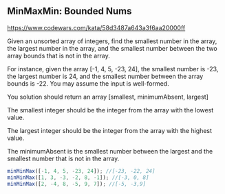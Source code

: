 ## MinMaxMin: Bounded Nums

https://www.codewars.com/kata/58d3487a643a3f6aa20000ff

Given an unsorted array of integers, find the smallest number in the array, the largest number in the array, and the smallest number between the two array bounds that is not in the array.

For instance, given the array [-1, 4, 5, -23, 24], the smallest number is -23, the largest number is 24, and the smallest number between the array bounds is -22. You may assume the input is well-formed.

You solution should return an array [smallest, minimumAbsent, largest]

The smallest integer should be the integer from the array with the lowest value.

The largest integer should be the integer from the array with the highest value.

The minimumAbsent is the smallest number between the largest and the smallest number that is not in the array.

```js
minMinMax([-1, 4, 5, -23, 24]); //[-23, -22, 24]
minMinMax([1, 3, -3, -2, 8, -1]); //[-3, 0, 8]
minMinMax([2, -4, 8, -5, 9, 7]); //[-5, -3,9]
```
